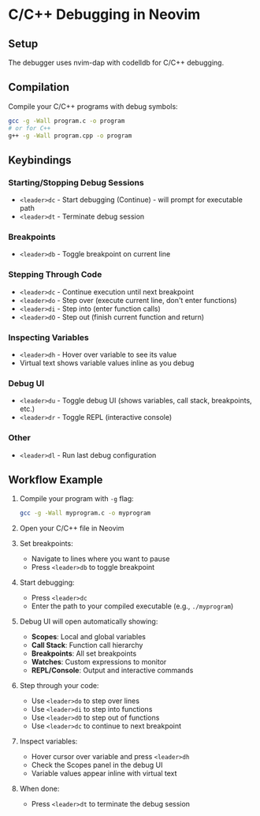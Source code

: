 # C/C++ Debugging in Neovim

## Setup
The debugger uses nvim-dap with codelldb for C/C++ debugging.

## Compilation
Compile your C/C++ programs with debug symbols:
```bash
gcc -g -Wall program.c -o program
# or for C++
g++ -g -Wall program.cpp -o program
```

## Keybindings

### Starting/Stopping Debug Sessions
- `<leader>dc` - Start debugging (Continue) - will prompt for executable path
- `<leader>dt` - Terminate debug session

### Breakpoints
- `<leader>db` - Toggle breakpoint on current line

### Stepping Through Code
- `<leader>dc` - Continue execution until next breakpoint
- `<leader>do` - Step over (execute current line, don't enter functions)
- `<leader>di` - Step into (enter function calls)
- `<leader>dO` - Step out (finish current function and return)

### Inspecting Variables
- `<leader>dh` - Hover over variable to see its value
- Virtual text shows variable values inline as you debug

### Debug UI
- `<leader>du` - Toggle debug UI (shows variables, call stack, breakpoints, etc.)
- `<leader>dr` - Toggle REPL (interactive console)

### Other
- `<leader>dl` - Run last debug configuration

## Workflow Example

1. Compile your program with `-g` flag:
   ```bash
   gcc -g -Wall myprogram.c -o myprogram
   ```

2. Open your C/C++ file in Neovim

3. Set breakpoints:
   - Navigate to lines where you want to pause
   - Press `<leader>db` to toggle breakpoint

4. Start debugging:
   - Press `<leader>dc`
   - Enter the path to your compiled executable (e.g., `./myprogram`)

5. Debug UI will open automatically showing:
   - **Scopes**: Local and global variables
   - **Call Stack**: Function call hierarchy
   - **Breakpoints**: All set breakpoints
   - **Watches**: Custom expressions to monitor
   - **REPL/Console**: Output and interactive commands

6. Step through your code:
   - Use `<leader>do` to step over lines
   - Use `<leader>di` to step into functions
   - Use `<leader>dO` to step out of functions
   - Use `<leader>dc` to continue to next breakpoint

7. Inspect variables:
   - Hover cursor over variable and press `<leader>dh`
   - Check the Scopes panel in the debug UI
   - Variable values appear inline with virtual text

8. When done:
   - Press `<leader>dt` to terminate the debug session
